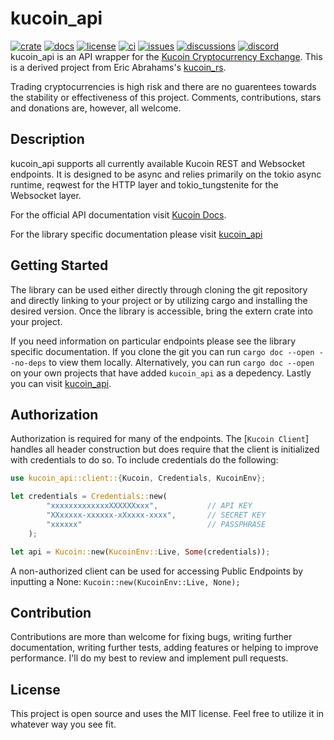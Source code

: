# kucoin_api
[![crate](https://img.shields.io/crates/v/kucoin-api)](https://crates.io/crates/kucoin-api)
[![docs](https://img.shields.io/docsrs/kucoin_api)](https://docs.rs/kucoin_api)
[![license](https://img.shields.io/github/license/kanekoshoyu/kucoin_api)](https://github.com/kanekoshoyu/kucoin_api/blob/master/LICENSE)
[![ci](https://img.shields.io/github/actions/workflow/status/kanekoshoyu/kucoin_api/rust.yml)](https://github.com/kanekoshoyu/kucoin_api/actions)
[![issues](https://img.shields.io/github/issues/kanekoshoyu/kucoin_api)](https://github.com/kanekoshoyu/kucoin_api/issues)
[![discussions](https://img.shields.io/github/discussions/kanekoshoyu/kucoin_api)](https://github.com/kanekoshoyu/kucoin_api/discussions)
[![discord](https://img.shields.io/discord/1153997271294283827)](https://discord.gg/q3j5MYdwnm)   
kucoin_api is an API wrapper for the [Kucoin Cryptocurrency Exchange](https://www.kucoin.com/). This is a derived project from Eric Abrahams's [kucoin_rs](https://github.com/escwdev/kucoin_rs).

Trading cryptocurrencies is high risk and there are no guarentees towards the stability or effectiveness
of this project. Comments, contributions, stars and donations are, however, all welcome.

## Description

kucoin_api supports all currently available Kucoin REST and Websocket endpoints. It is designed to be 
async and relies primarily on the tokio async runtime, reqwest for the HTTP layer and tokio_tungstenite 
for the Websocket layer.

For the official API documentation visit [Kucoin Docs](https://docs.kucoin.com/).

For the library specific documentation please visit [kucoin_api](https://docs.rs/kucoin_api)

## Getting Started

The library can be used either directly through cloning the git repository and directly linking to your project or by utilizing cargo 
and installing the desired version. Once the library is accessible, bring the extern crate into your project. 

If you need information on particular endpoints please see the library specific documentation. If you clone the git you can run
`cargo doc --open --no-deps` to view them locally. Alternatively, you can run `cargo doc --open` on your own projects that have added
`kucoin_api` as a depedency. Lastly you can visit [kucoin_api](https://docs.rs/kucoin_api).

## Authorization

Authorization is required for many of the endpoints. The [`Kucoin Client`] handles all
header construction but does require that the client is initialized with credentials to do so. To include credentials do the following:

```rust
use kucoin_api::client::{Kucoin, Credentials, KucoinEnv};

let credentials = Credentials::new(
        "xxxxxxxxxxxxxXXXXXXxxx",           // API KEY
        "XXxxxxx-xxxxxx-xXxxxx-xxxx",       // SECRET KEY
        "xxxxxx"                            // PASSPHRASE
    );

let api = Kucoin::new(KucoinEnv::Live, Some(credentials));
```
A non-authorized client can be used for accessing Public Endpoints by inputting a None: `Kucoin::new(KucoinEnv::Live, None);`

## Contribution

Contributions are more than welcome for fixing bugs, writing further documentation, writing further tests, 
adding features or helping to improve performance. I'll do my best to review and implement pull requests.

## License

This project is open source and uses the MIT license. Feel free to utilize it in whatever way you see fit.

